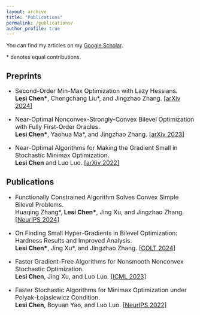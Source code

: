 ```yaml
---
layout: archive
title: "Publications"
permalink: /publications/
author_profile: true
---
```


You can find my articles on my [Google Scholar](https://scholar.google.com/citations?user=ynGzhugAAAAJ&hl=en&oi=ao). 

 \* denotes equal contributions.

 <h2> Preprints </h2>

<ul>
<font size="3">
<li><p> Second-Order Min-Max Optimization with Lazy Hessians. <br />
 <b>Lesi Chen*</b>, Chengchang Liu*, and Jingzhao Zhang. <a href="https://arxiv.org/pdf/2410.09568">[arXiv 2024]  </a>
 </p></li>
<li><p> Near-Optimal Nonconvex-Strongly-Convex Bilevel Optimization with Fully First-Order Oracles. <br />
 <b>Lesi Chen*</b>, Yaohua Ma*, and Jingzhao Zhang. <a href="https://arxiv.org/abs/2306.14853">[arXiv 2023]  </a>
 </p></li>
<li><p> Near-Optimal Algorithms for Making the Gradient Small in Stochastic Minimax Optimization. <br />
 <b>Lesi Chen</b> and Luo Luo. <a href="https://arxiv.org/abs/2208.05925">[arXiv 2022]  </a>
 </p></li>
</font>
</ul>

<h2> Publications </h2>

<ul>
<font size="3">
<li><p> Functionally Constrained Algorithm Solves Convex Simple Bilevel Problems. <br />
Huaqing Zhang*, <b>Lesi Chen*</b>, Jing Xu, and Jingzhao Zhang. <a href="https://arxiv.org/abs/2409.06530v1">[NeurIPS 2024]  </a>
 </p></li>
<li><p> On Finding Small Hyper-Gradients in Bilevel Optimization: Hardness Results and Improved Analysis. <br />
 <b>Lesi Chen*</b>, Jing Xu*, and Jingzhao Zhang. <a href="https://arxiv.org/abs/2301.00712">[COLT 2024] </a>
</p></li>
 <li><p>  Faster Gradient-Free Algorithms for Nonsmooth Nonconvex Stochastic Optimization. <br />
 <b>Lesi Chen</b>, Jing Xu, and Luo Luo. <a href="https://arxiv.org/abs/2301.06428"> [ICML 2023] </a>
 </p> </li>
 <li><p>  Faster Stochastic Algorithms for Minimax Optimization under Polyak-Łojasiewicz Condition. <br />
 <b>Lesi Chen</b>, Boyuan Yao, and Luo Luo. <a href="https://arxiv.org/abs/2307.15868"> [NeurIPS 2022] </a>
 </p> </li>
</font>
</ul>

  
  

